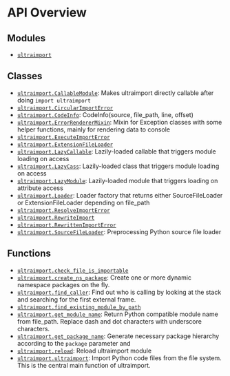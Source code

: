 <!-- markdownlint-disable -->

# API Overview

## Modules

- [`ultraimport`](./ultraimport.md#module-ultraimport)

## Classes

- [`ultraimport.CallableModule`](./ultraimport.md#class-callablemodule): Makes ultraimport directly callable after doing `import ultraimport` 
- [`ultraimport.CircularImportError`](./ultraimport.md#class-circularimporterror)
- [`ultraimport.CodeInfo`](./ultraimport.md#class-codeinfo): CodeInfo(source, file_path, line, offset)
- [`ultraimport.ErrorRendererMixin`](./ultraimport.md#class-errorrenderermixin): Mixin for Exception classes with some helper functions, mainly for rendering data to console 
- [`ultraimport.ExecuteImportError`](./ultraimport.md#class-executeimporterror)
- [`ultraimport.ExtensionFileLoader`](./ultraimport.md#class-extensionfileloader)
- [`ultraimport.LazyCallable`](./ultraimport.md#class-lazycallable): Lazily-loaded callable that triggers module loading on access 
- [`ultraimport.LazyCass`](./ultraimport.md#class-lazycass): Lazily-loaded class that triggers module loading on access 
- [`ultraimport.LazyModule`](./ultraimport.md#class-lazymodule): Lazily-loaded module that triggers loading on attribute access 
- [`ultraimport.Loader`](./ultraimport.md#class-loader): Loader factory that returns either SourceFileLoader or ExtensionFileLoader depending on file_path 
- [`ultraimport.ResolveImportError`](./ultraimport.md#class-resolveimporterror)
- [`ultraimport.RewriteImport`](./ultraimport.md#class-rewriteimport)
- [`ultraimport.RewrittenImportError`](./ultraimport.md#class-rewrittenimporterror)
- [`ultraimport.SourceFileLoader`](./ultraimport.md#class-sourcefileloader): Preprocessing Python source file loader 

## Functions

- [`ultraimport.check_file_is_importable`](./ultraimport.md#function-check_file_is_importable)
- [`ultraimport.create_ns_package`](./ultraimport.md#function-create_ns_package): Create one or more dynamic namespace packages on the fly.
- [`ultraimport.find_caller`](./ultraimport.md#function-find_caller): Find out who is calling by looking at the stack and searching for the first external frame.
- [`ultraimport.find_existing_module_by_path`](./ultraimport.md#function-find_existing_module_by_path)
- [`ultraimport.get_module_name`](./ultraimport.md#function-get_module_name): Return Python compatible module name from file_path. Replace dash and dot characters with underscore characters.
- [`ultraimport.get_package_name`](./ultraimport.md#function-get_package_name): Generate necessary package hierarchy according to the `package` parameter and
- [`ultraimport.reload`](./ultraimport.md#function-reload): Reload ultraimport module 
- [`ultraimport.ultraimport`](./ultraimport.md#function-ultraimport): Import Python code files from the file system. This is the central main function of ultraimport.
